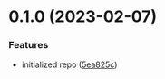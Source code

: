 # 0.1.0 (2023-02-07)


### Features

* initialized repo ([5ea825c](https://github.com/cerico/zeljeznicar/commit/5ea825cc4ac394e13a0aa764b4a721c65ff31d84))



